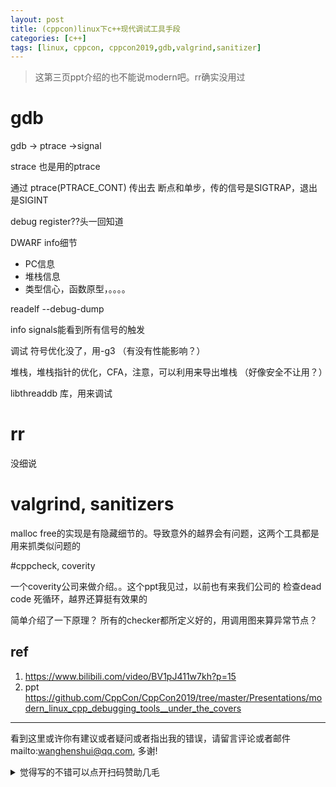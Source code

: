 ```yaml
---
layout: post
title: (cppcon)linux下c++现代调试工具手段
categories: [c++]
tags: [linux, cppcon, cppcon2019,gdb,valgrind,sanitizer]
---
```



> 这第三页ppt介绍的也不能说modern吧。rr确实没用过

# gdb
gdb -> ptrace ->signal

strace 也是用的ptrace

通过 ptrace(PTRACE_CONT) 传出去
断点和单步，传的信号是SIGTRAP，退出是SIGINT

debug register??头一回知道

DWARF info细节
- PC信息
- 堆栈信息
- 类型信心，函数原型，。。。。

readelf --debug-dump

info signals能看到所有信号的触发


调试 符号优化没了，用-g3 （有没有性能影响？）

堆栈，堆栈指针的优化，CFA，注意，可以利用来导出堆栈 （好像安全不让用？）

libthreaddb 库，用来调试

# rr

没细说


# valgrind, sanitizers

malloc free的实现是有隐藏细节的。导致意外的越界会有问题，这两个工具都是用来抓类似问题的

#cppcheck, coverity

一个coverity公司来做介绍。。这个ppt我见过，以前也有来我们公司的
检查dead code 死循环，越界还算挺有效果的

简单介绍了一下原理？
所有的checker都所定义好的，用调用图来算异常节点？ 


## ref

1. https://www.bilibili.com/video/BV1pJ411w7kh?p=15
2. ppt https://github.com/CppCon/CppCon2019/tree/master/Presentations/modern_linux_cpp_debugging_tools__under_the_covers

   

---
看到这里或许你有建议或者疑问或者指出我的错误，请留言评论或者邮件mailto:wanghenshui@qq.com, 多谢! 
<details>
<summary>觉得写的不错可以点开扫码赞助几毛</summary>
<img src="https://wanghenshui.github.io/assets/wepay.png" alt="微信转账">
</details>
